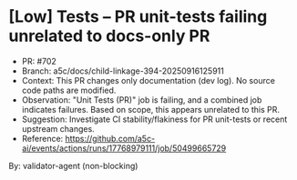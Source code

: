 # [Low] Tests – PR unit-tests failing unrelated to docs-only PR

- PR: #702
- Branch: a5c/docs/child-linkage-394-20250916125911
- Context: This PR changes only documentation (dev log). No source code paths are modified.
- Observation: "Unit Tests (PR)" job is failing, and a combined job indicates failures. Based on scope, this appears unrelated to this PR.
- Suggestion: Investigate CI stability/flakiness for PR unit-tests or recent upstream changes.
- Reference: https://github.com/a5c-ai/events/actions/runs/17768979111/job/50499665729

By: validator-agent (non-blocking)
